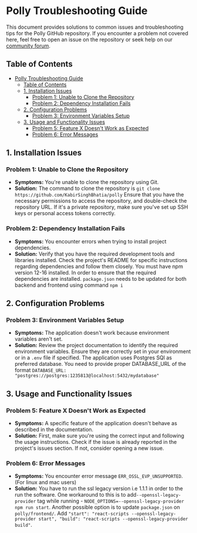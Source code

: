 # Polly Troubleshooting Guide

This document provides solutions to common issues and troubleshooting tips for the Polly GitHub repository. If you encounter a problem not covered here, feel free to open an issue on the repository or seek help on our [community forum](link-to-forum).

## Table of Contents

- [Polly Troubleshooting Guide](#polly-troubleshooting-guide)
  - [Table of Contents](#table-of-contents)
  - [1. Installation Issues](#1-installation-issues)
    - [Problem 1: Unable to Clone the Repository](#problem-1-unable-to-clone-the-repository)
    - [Problem 2: Dependency Installation Fails](#problem-2-dependency-installation-fails)
  - [2. Configuration Problems](#2-configuration-problems)
    - [Problem 3: Environment Variables Setup](#problem-3-environment-variables-setup)
  - [3. Usage and Functionality Issues](#3-usage-and-functionality-issues)
    - [Problem 5: Feature X Doesn't Work as Expected](#problem-5-feature-x-doesnt-work-as-expected)
    - [Problem 6: Error Messages](#problem-6-error-messages)

## 1. Installation Issues

### Problem 1: Unable to Clone the Repository

- **Symptoms:** You're unable to clone the repository using Git.
- **Solution:** The command to clone the repository is `git clone https://github.com/KabirSinghBhatia/polly` Ensure that you have the necessary permissions to access the repository, and double-check the repository URL. If it's a private repository, make sure you've set up SSH keys or personal access tokens correctly.

### Problem 2: Dependency Installation Fails

- **Symptoms:** You encounter errors when trying to install project dependencies.
- **Solution:** Verify that you have the required development tools and libraries installed. Check the project's README for specific instructions regarding dependencies and follow them closely. You must have npm version 12-16 installed. In order to ensure that the required dependencies are installed. `package.json` needs to be updated for both backend and frontend using command `npm i`

## 2. Configuration Problems

### Problem 3: Environment Variables Setup

- **Symptoms:** The application doesn't work because environment variables aren't set.
- **Solution:** Review the project documentation to identify the required environment variables. Ensure they are correctly set in your environment or in a `.env` file if specified. The application uses Postgres SQl as preferred database. You need to provide proper DATABASE_URL of the format `DATABASE_URL: "postgres://postgres:1235813@localhost:5432/mydatabase"`

## 3. Usage and Functionality Issues

### Problem 5: Feature X Doesn't Work as Expected

- **Symptoms:** A specific feature of the application doesn't behave as described in the documentation.
- **Solution:** First, make sure you're using the correct input and following the usage instructions. Check if the issue is already reported in the project's issues section. If not, consider opening a new issue.

### Problem 6: Error Messages

- **Symptoms:** You encounter error message `ERR_OSSL_EVP_UNSUPPORTED`.(For linux and mac users)
- **Solution:** You have to run the ssl legacy version i.e 1.1.1 in order to the run the software. One workaround to this is to add`--openssl-legacy-provider` tag while running - `NODE_OPTIONS=--openssl-legacy-provider npm run start`. Another possible option is to update `package.json` on `polly/frontend/`. Add `"start": "react-scripts --openssl-legacy-provider start", "build": "react-scripts --openssl-legacy-provider build"`.
